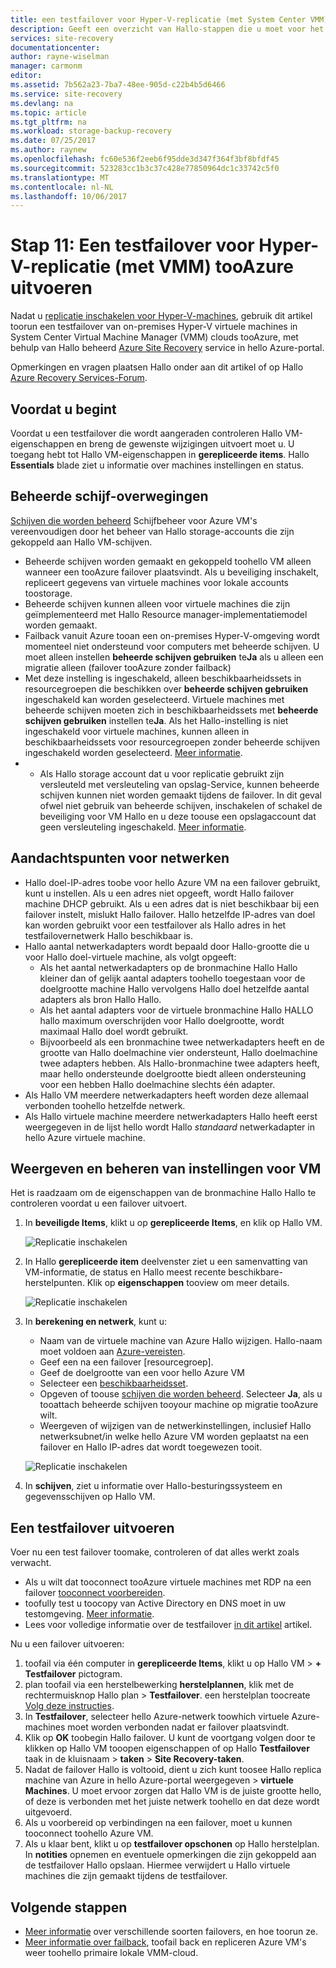 ```yaml
---
title: een testfailover voor Hyper-V-replicatie (met System Center VMM) tooAzure aaaRun | Microsoft Docs
description: Geeft een overzicht van Hallo-stappen die u moet voor het uitvoeren van een testfailover voor Hyper-V virtuele machines in VMM-clouds repliceren met behulp van de service Azure Site Recovery Hallo tooAzure.
services: site-recovery
documentationcenter: 
author: rayne-wiselman
manager: carmonm
editor: 
ms.assetid: 7b562a23-7ba7-48ee-905d-c22b4b5d6466
ms.service: site-recovery
ms.devlang: na
ms.topic: article
ms.tgt_pltfrm: na
ms.workload: storage-backup-recovery
ms.date: 07/25/2017
ms.author: raynew
ms.openlocfilehash: fc60e536f2eeb6f95dde3d347f364f3bf8bfdf45
ms.sourcegitcommit: 523283cc1b3c37c428e77850964dc1c33742c5f0
ms.translationtype: MT
ms.contentlocale: nl-NL
ms.lasthandoff: 10/06/2017
---
```

# <a name="step-11-run-a-test-failover-for-hyper-v-replication-with-vmm-tooazure"></a>Stap 11: Een testfailover voor Hyper-V-replicatie (met VMM) tooAzure uitvoeren

Nadat u [replicatie inschakelen voor Hyper-V-machines](vmm-to-azure-walkthrough-enable-replication.md), gebruik dit artikel toorun een testfailover van on-premises Hyper-V virtuele machines in System Center Virtual Machine Manager (VMM) clouds tooAzure, met behulp van Hallo beheerd [ Azure Site Recovery](site-recovery-overview.md) service in hello Azure-portal.

Opmerkingen en vragen plaatsen Hallo onder aan dit artikel of op Hallo [Azure Recovery Services-Forum](https://social.msdn.microsoft.com/forums/azure/home?forum=hypervrecovmgr).

## <a name="before-you-start"></a>Voordat u begint

Voordat u een testfailover die wordt aangeraden controleren Hallo VM-eigenschappen en breng de gewenste wijzigingen uitvoert moet u. U toegang hebt tot Hallo VM-eigenschappen in **gerepliceerde items**. Hallo **Essentials** blade ziet u informatie over machines instellingen en status.

## <a name="managed-disk-considerations"></a>Beheerde schijf-overwegingen

[Schijven die worden beheerd](../virtual-machines/windows/managed-disks-overview.md) Schijfbeheer voor Azure VM's vereenvoudigen door het beheer van Hallo storage-accounts die zijn gekoppeld aan Hallo VM-schijven. 

- Beheerde schijven worden gemaakt en gekoppeld toohello VM alleen wanneer een tooAzure failover plaatsvindt. Als u beveiliging inschakelt, repliceert gegevens van virtuele machines voor lokale accounts toostorage.
- Beheerde schijven kunnen alleen voor virtuele machines die zijn geïmplementeerd met Hallo Resource manager-implementatiemodel worden gemaakt.
- Failback vanuit Azure tooan een on-premises Hyper-V-omgeving wordt momenteel niet ondersteund voor computers met beheerde schijven. U moet alleen instellen **beheerde schijven gebruiken** te**Ja** als u alleen een migratie alleen (failover tooAzure zonder failback)
- Met deze instelling is ingeschakeld, alleen beschikbaarheidssets in resourcegroepen die beschikken over **beheerde schijven gebruiken** ingeschakeld kan worden geselecteerd. Virtuele machines met beheerde schijven moeten zich in beschikbaarheidssets met **beheerde schijven gebruiken** instellen te**Ja**. Als het Hallo-instelling is niet ingeschakeld voor virtuele machines, kunnen alleen in beschikbaarheidssets voor resourcegroepen zonder beheerde schijven ingeschakeld worden geselecteerd. [Meer informatie](../virtual-machines/windows/manage-availability.md#use-managed-disks-for-vms-in-an-availability-set).
- - Als Hallo storage account dat u voor replicatie gebruikt zijn versleuteld met versleuteling van opslag-Service, kunnen beheerde schijven kunnen niet worden gemaakt tijdens de failover. In dit geval ofwel niet gebruik van beheerde schijven, inschakelen of schakel de beveiliging voor VM Hallo en u deze toouse een opslagaccount dat geen versleuteling ingeschakeld. [Meer informatie](../virtual-machines/windows/managed-disks-overview.md#managed-disks-and-encryption).

 
## <a name="network-considerations"></a>Aandachtspunten voor netwerken
    
- Hallo doel-IP-adres toobe voor hello Azure VM na een failover gebruikt, kunt u instellen. Als u een adres niet opgeeft, wordt Hallo failover machine DHCP gebruikt. Als u een adres dat is niet beschikbaar bij een failover instelt, mislukt Hallo failover. Hallo hetzelfde IP-adres van doel kan worden gebruikt voor een testfailover als Hallo adres in het testfailovernetwerk Hallo beschikbaar is.
- Hallo aantal netwerkadapters wordt bepaald door Hallo-grootte die u voor Hallo doel-virtuele machine, als volgt opgeeft:
    - Als het aantal netwerkadapters op de bronmachine Hallo Hallo kleiner dan of gelijk aantal adapters toohello toegestaan voor de doelgrootte machine Hallo vervolgens Hallo doel hetzelfde aantal adapters als bron Hallo Hallo.
    - Als het aantal adapters voor de virtuele bronmachine Hallo HALLO hallo maximum overschrijden voor Hallo doelgrootte, wordt maximaal Hallo doel wordt gebruikt.
    - Bijvoorbeeld als een bronmachine twee netwerkadapters heeft en de grootte van Hallo doelmachine vier ondersteunt, Hallo doelmachine twee adapters hebben. Als Hallo-bronmachine twee adapters heeft, maar hello ondersteunde doelgrootte biedt alleen ondersteuning voor een hebben Hallo doelmachine slechts één adapter.     
- Als Hallo VM meerdere netwerkadapters heeft worden deze allemaal verbonden toohello hetzelfde netwerk.
- Als Hallo virtuele machine meerdere netwerkadapters Hallo heeft eerst weergegeven in de lijst hello wordt Hallo *standaard* netwerkadapter in hello Azure virtuele machine.


## <a name="view-and-manage-vm-settings"></a>Weergeven en beheren van instellingen voor VM

Het is raadzaam om de eigenschappen van de bronmachine Hallo Hallo te controleren voordat u een failover uitvoert.

1. In **beveiligde Items**, klikt u op **gerepliceerde Items**, en klik op Hallo VM.

    ![Replicatie inschakelen](./media/vmm-to-azure-walkthrough-test-failover/test-failover1.png)
2. In Hallo **gerepliceerde item** deelvenster ziet u een samenvatting van VM-informatie, de status en Hallo meest recente beschikbare-herstelpunten. Klik op **eigenschappen** tooview om meer details.

    ![Replicatie inschakelen](./media/vmm-to-azure-walkthrough-test-failover/test-failover2.png)
3. In **berekening en netwerk**, kunt u:
    - Naam van de virtuele machine van Azure Hallo wijzigen. Hallo-naam moet voldoen aan [Azure-vereisten](site-recovery-support-matrix-to-azure.md#failed-over-azure-vm-requirements).
    - Geef een na een failover [resourcegroep].
    - Geef de doelgrootte van een voor hello Azure VM
    - Selecteer een [beschikbaarheidsset](../virtual-machines/windows/tutorial-availability-sets.md).
    - Opgeven of toouse [schijven die worden beheerd](#managed-disk-considerations). Selecteer **Ja**, als u tooattach beheerde schijven tooyour machine op migratie tooAzure wilt.
    - Weergeven of wijzigen van de netwerkinstellingen, inclusief Hallo netwerksubnet/in welke hello Azure VM worden geplaatst na een failover en Hallo IP-adres dat wordt toegewezen tooit.

    ![Replicatie inschakelen](./media/vmm-to-azure-walkthrough-test-failover/test-failover4.png)
4. In **schijven**, ziet u informatie over Hallo-besturingssysteem en gegevensschijven op Hallo VM.


## <a name="run-a-test-failover"></a>Een testfailover uitvoeren

Voer nu een test failover toomake, controleren of dat alles werkt zoals verwacht.

- Als u wilt dat tooconnect tooAzure virtuele machines met RDP na een failover [tooconnect voorbereiden](site-recovery-test-failover-to-azure.md#prepare-to-connect-to-azure-vms-after-failover).
 - toofully test u toocopy van Active Directory en DNS moet in uw testomgeving. [Meer informatie](site-recovery-active-directory.md#test-failover-considerations).
 - Lees voor volledige informatie over de testfailover [in dit artikel](site-recovery-test-failover-to-azure.md) artikel.
 
 Nu u een failover uitvoeren:

1. toofail via één computer in **gerepliceerde Items**, klikt u op Hallo VM > **+ Testfailover** pictogram.
2. plan toofail via een herstelbewerking **herstelplannen**, klik met de rechtermuisknop Hallo plan > **Testfailover**. een herstelplan toocreate [Volg deze instructies](site-recovery-create-recovery-plans.md).
3. In **Testfailover**, selecteer hello Azure-netwerk toowhich virtuele Azure-machines moet worden verbonden nadat er failover plaatsvindt.
4. Klik op **OK** toobegin Hallo failover. U kunt de voortgang volgen door te klikken op Hallo VM tooopen eigenschappen of op Hallo **Testfailover** taak in de kluisnaam > **taken** > **Site Recovery-taken**.
5. Nadat de failover Hallo is voltooid, dient u zich kunt toosee Hallo replica machine van Azure in hello Azure-portal weergegeven > **virtuele Machines**. U moet ervoor zorgen dat Hallo VM is de juiste grootte hello, of deze is verbonden met het juiste netwerk toohello en dat deze wordt uitgevoerd.
6. Als u voorbereid op verbindingen na een failover, moet u kunnen tooconnect toohello Azure VM.
7. Als u klaar bent, klikt u op **testfailover opschonen** op Hallo herstelplan. In **notities** opnemen en eventuele opmerkingen die zijn gekoppeld aan de testfailover Hallo opslaan. Hiermee verwijdert u Hallo virtuele machines die zijn gemaakt tijdens de testfailover.



## <a name="next-steps"></a>Volgende stappen

- [Meer informatie](site-recovery-failover.md) over verschillende soorten failovers, en hoe toorun ze.
- [Meer informatie over failback](site-recovery-failback-from-azure-to-hyper-v.md), toofail back en repliceren Azure VM's weer toohello primaire lokale VMM-cloud.

